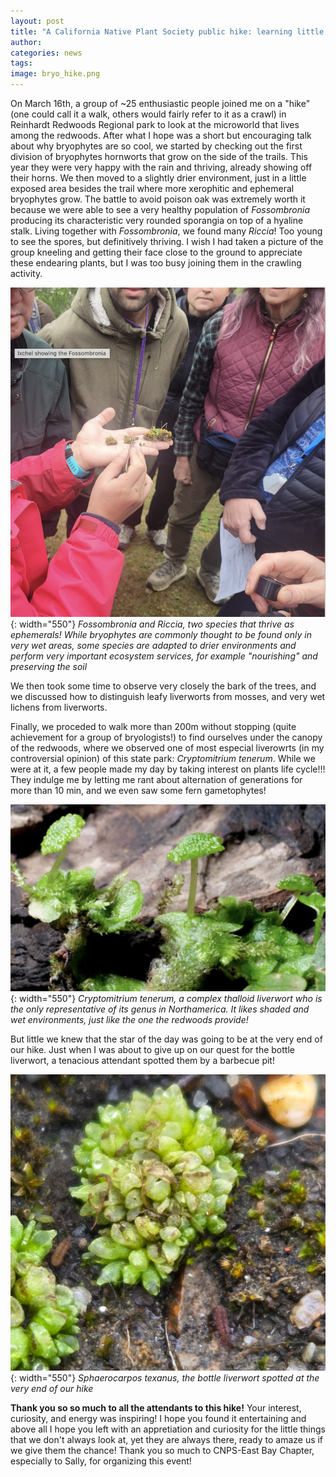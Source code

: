 ```yaml
---
layout: post
title: "A California Native Plant Society public hike: learning little plants among the redwoods"
author: 
categories: news
tags: 
image: bryo_hike.png
---
```


On March 16th, a group of ~25 enthusiastic people joined me on a "hike" (one could call it a walk, others would fairly refer to it as a crawl) in Reinhardt Redwoods Regional park to look at the microworld that lives among the redwoods. 
After what I hope was a short but encouraging talk about why bryophytes are so cool, we started by checking out the first division of bryophytes hornworts that grow on the side of the trails. This year they were very happy with the rain and thriving, already showing off their horns. 
We then moved to a slightly drier environment, just in a little exposed area besides the trail where more xerophitic and ephemeral bryophytes grow. The battle to avoid poison oak was extremely worth it because we were able to see a very healthy population of _Fossombronia_ producing its characteristic very rounded sporangia on top of a hyaline stalk. Living together with _Fossombronia_, we found many _Riccia_! Too young to see the spores, but definitively thriving. I wish I had taken a picture of the group kneeling and getting their face close to the ground to appreciate these endearing plants, but I was too busy joining them in the crawling activity.  

![Showing Fossombronia and Riccia](images/bryo_walk/showing_fossombronia.png){: width="550"}
*Fossombronia and Riccia, two species that thrive as ephemerals! While bryophytes are commonly thought to be found only in very wet areas, some species are adapted to drier environments and perform very important ecosystem services, for example "nourishing" and preserving the soil*

We then took some time to observe very closely the bark of the trees, and we discussed how to distinguish leafy liverworts from mosses, and very wet lichens from liverworts. 


Finally, we proceded to walk more than 200m without stopping (quite achievement for a group of bryologists!) to find ourselves under the canopy of the redwoods, where we observed one of most especial liverowrts (in my controversial opinion) of this state park: _Cryptomitrium tenerum_. While we were at it, a few people made my day by taking interest on plants life cycle!!! They indulge me by letting me rant about alternation of generations for more than 10 min, and we even saw some fern gametophytes!

![Cryptomitrium_tenerum](images/bryo_walk/Cryptomitrium.png){: width="550"}
*Cryptomitrium tenerum, a complex thalloid liverwort who is the only representative of its genus in Northamerica. It likes shaded and wet environments, just like the one the redwoods provide!*


But little we knew that the star of the day was going to be at the very end of our hike. Just when I was about to give up on our quest for the bottle liverwort, a tenacious attendant spotted them by a barbecue pit! 

![Sphaerocarpos_texanus](images/bryo_walk/Sphaerocarpos.png){: width="550"}
*Sphaerocarpos texanus, the bottle liverwort spotted at the very end of our hike*


**Thank you so so much to all the attendants to this hike!** Your interest, curiosity, and energy was inspiring! I hope you found it entertaining and above all I hope you left with an appretiation and curiosity for the little things that we don't always look at, yet they are always there, ready to amaze us if we give them the chance!
Thank you so much to CNPS-East Bay Chapter, especially to Sally, for organizing this event!

